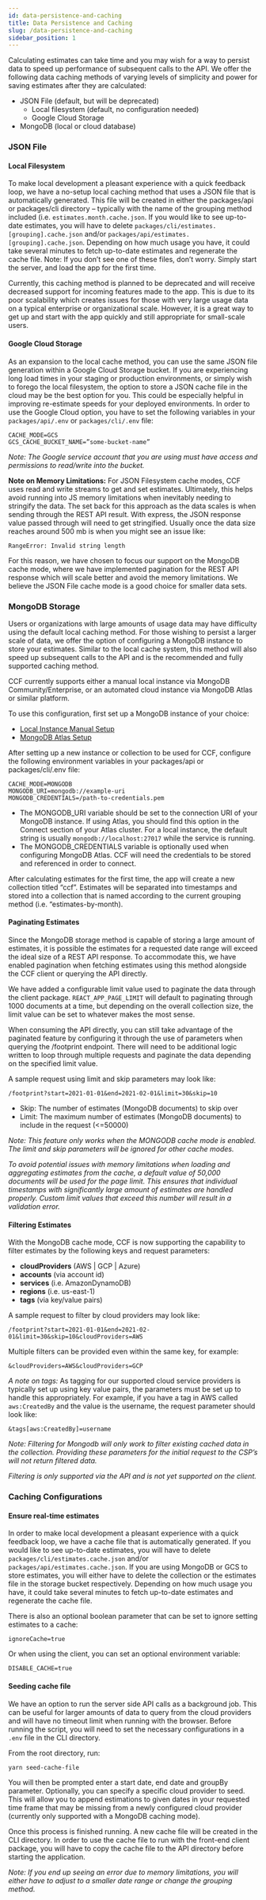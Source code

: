 ```yaml
---
id: data-persistence-and-caching
title: Data Persistence and Caching
slug: /data-persistence-and-caching
sidebar_position: 1
---
```


Calculating estimates can take time and you may wish for a way to persist data to speed up performance of subsequent calls to the API.
We offer the following data caching methods of varying levels of simplicity and power for saving estimates after they are calculated:

- JSON File (default, but will be deprecated)
  - Local filesystem (default, no configuration needed)
  - Google Cloud Storage
- MongoDB (local or cloud database)

### JSON File

#### Local Filesystem

To make local development a pleasant experience with a quick feedback loop, we have a no-setup local caching method that uses a JSON file that is automatically generated. This file will be created in either the packages/api or packages/cli directory – typically with the name of the grouping method included (i.e. `estimates.month.cache.json`. If you would like to see up-to-date estimates, you will have to delete `packages/cli/estimates.[grouping].cache.json` and/or `packages/api/estimates.[grouping].cache.json`. Depending on how much usage you have, it could take several minutes to fetch up-to-date estimates and regenerate the cache file.
Note: If you don’t see one of these files, don’t worry. Simply start the server, and load the app for the first time.

Currently, this caching method is planned to be deprecated and will receive decreased support for incoming features made to the app. This is due to its poor scalability which creates issues for those with very large usage data on a typical enterprise or organizational scale. However, it is a great way to get up and start with the app quickly and still appropriate for small-scale users.

#### Google Cloud Storage

As an expansion to the local cache method, you can use the same JSON file generation within a Google Cloud Storage bucket. If you are experiencing long load times in your staging or production environments, or simply wish to forego the local filesystem, the option to store a JSON cache file in the cloud may be the best option for you. This could be especially helpful in improving re-estimate speeds for your deployed environments. In order to use the Google Cloud option, you have to set the following variables in your `packages/api/.env` or `packages/cli/.env` file:

``` Dotenv
CACHE_MODE=GCS
GCS_CACHE_BUCKET_NAME=”some-bucket-name”
```

_Note: The Google service account that you are using must have access and permissions to read/write into the bucket._

**Note on Memory Limitations:**
For JSON Filesystem cache modes, CCF uses read and write streams to get and set estimates. Ultimately, this helps avoid running into JS memory limitations when inevitably needing to stringify the data. The set back for this approach as the data scales is when sending through the REST API result. With express, the JSON response value passed through will need to get stringified. Usually once the data size reaches around 500 mb is when you might see an issue like:

`RangeError: Invalid string length`

For this reason, we have chosen to focus our support on the MongoDB cache mode, where we have implemented pagination for the REST API response which will scale better and avoid the memory limitations. We believe the JSON File cache mode is a good choice for smaller data sets.

### MongoDB Storage

Users or organizations with large amounts of usage data may have difficulty using the default local caching method. For those wishing to persist a larger scale of data, we offer the option of configuring a MongoDB instance to store your estimates. Similar to the local cache system, this method will also speed up subsequent calls to the API and is the recommended and fully supported caching method.

CCF currently supports either a manual local instance via MongoDB Community/Enterprise, or an automated cloud instance via MongoDB Atlas or similar platform.

To use this configuration, first set up a MongoDB instance of your choice:

- [Local Instance Manual Setup](https://www.mongodb.com/docs/atlas/getting-started/)
- [MongoDB Atlas Setup](https://www.mongodb.com/docs/v6.0/installation/)

After setting up a new instance or collection to be used for CCF, configure the following environment variables in your packages/api or packages/cli/.env file:

``` .env
CACHE_MODE=MONGODB
MONGODB_URI=mongodb://example-uri
MONGODB_CREDENTIALS=/path-to-credentials.pem
```

- The MONGODB_URI variable should be set to the connection URI of your MongoDB instance. If using Atlas, you should find this option in the Connect section of your Atlas cluster. For a local instance, the default string is usually `mongodb://localhost:27017` while the service is running.
- The MONGODB_CREDENTIALS variable is optionally used when configuring MongoDB Atlas. CCF will need the credentials to be stored and referenced in order to connect.

After calculating estimates for the first time, the app will create a new collection titled “ccf”. Estimates will be separated into timestamps and stored into a collection that is named according to the current grouping method (i.e. “estimates-by-month).

#### Paginating Estimates

Since the MongoDB storage method is capable of storing a large amount of estimates, it is possible the estimates for a requested date range will exceed the ideal size of a REST API response. To accommodate this, we have enabled pagination when fetching estimates using this method alongside the CCF client or querying the API directly.

We have added a configurable limit value used to paginate the data through the client package. `REACT_APP_PAGE_LIMIT` will default to paginating through 1000 documents at a time, but depending on the overall collection size, the limit value can be set to whatever makes the most sense.

When consuming the API directly, you can still take advantage of the paginated feature by configuring it through the use of parameters when querying the /footprint endpoint.
There will need to be additional logic written to loop through multiple requests and paginate the data depending on the specified limit value.

A sample request using limit and skip parameters may look like:

``` http
/footprint?start=2021-01-01&end=2021-02-01&limit=30&skip=10
```

- Skip: The number of estimates (MongoDB documents) to skip over
- Limit: The maximum number of estimates (MongoDB documents) to include in the request (<=50000)

_Note: This feature only works when the MONGODB cache mode is enabled. The limit and skip parameters will be ignored for other cache modes._

_To avoid potential issues with memory limitations when loading and aggregating estimates from the cache, a default value of 50,000 documents will be used for the page limit.
This ensures that individual timestamps with significantly large amount of estimates are handled properly. Custom limit values that exceed this number will result in a validation error._

#### Filtering Estimates

With the MongoDB cache mode, CCF is now supporting the capability to filter estimates by the following keys and request parameters:

- **cloudProviders** (AWS | GCP | Azure)
- **accounts** (via account id)
- **services** (i.e. AmazonDynamoDB)
- **regions** (i.e. us-east-1)
- **tags** (via key/value pairs)

A sample request to filter by cloud providers may look like:

``` http
/footprint?start=2021-01-01&end=2021-02-01&limit=30&skip=10&cloudProviders=AWS
```

Multiple filters can be provided even within the same key, for example:

`&cloudProviders=AWS&cloudProviders=GCP`

_A note on tags:_
As tagging for our supported cloud service providers is typically set up using key value pairs, the parameters must be set up to handle this appropriately. For example, if you have a tag in AWS called `aws:CreatedBy` and the value is the username, the request parameter should look like:

`&tags[aws:CreatedBy]=username`

_Note: Filtering for Mongodb will only work to filter existing cached data in the collection. Providing these parameters for the initial request to the CSP’s will not return filtered data._

_Filtering is only supported via the API and is not yet supported on the client._

### Caching Configurations

#### Ensure real-time estimates

In order to make local development a pleasant experience with a quick feedback loop, we have a cache file that is automatically generated. If you would like to see up-to-date estimates, you will have to delete `packages/cli/estimates.cache.json` and/or `packages/api/estimates.cache.json`. If you are using MongoDB or GCS to store estimates, you will either have to delete the collection or the estimates file in the storage bucket respectively. Depending on how much usage you have, it could take several minutes to fetch up-to-date estimates and regenerate the cache file.

There is also an optional boolean parameter that can be set to ignore setting estimates to a cache:

`ignoreCache=true`

Or when using the client, you can set an optional environment variable:

`DISABLE_CACHE=true`

#### Seeding cache file

We have an option to run the server side API calls as a background job. This can be useful for larger amounts of data to query from the cloud providers and will have no timeout limit when running with the browser. Before running the script, you will need to set the necessary configurations in a `.env` file in the CLI directory.

From the root directory, run:

`yarn seed-cache-file`

You will then be prompted enter a start date, end date and groupBy parameter. Optionally, you can specify a specific cloud provider to seed. This will allow you to append estimations to given dates in your requested time frame that may be missing from a newly configured cloud provider (currently only supported with a MongoDB caching mode).

Once this process is finished running. A new cache file will be created in the CLI directory. In order to use the cache file to run with the front-end client package, you will have to copy the cache file to the API directory before starting the application.

_Note: If you end up seeing an error due to memory limitations, you will either have to adjust to a smaller date range or change the grouping method._
